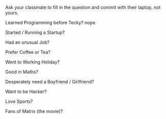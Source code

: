 Ask your classmate to fill in the question and commit with their laptop, not yours.

Learned Programming before Tecky?
nope.

Started / Running a Startup?


Had an unusual Job?

Prefer Coffee or Tea?

Went to Working Holiday?

Good in Maths?

Desperately need a Boyfriend / Girlfriend?

Want to be Hacker?

Love Sports?

Fans of Matrix (the movie)?
